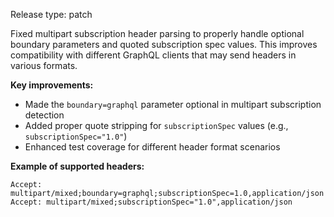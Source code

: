 Release type: patch

Fixed multipart subscription header parsing to properly handle optional boundary parameters and quoted subscription spec values. This improves compatibility with different GraphQL clients that may send headers in various formats.

**Key improvements:**

- Made the `boundary=graphql` parameter optional in multipart subscription detection
- Added proper quote stripping for `subscriptionSpec` values (e.g., `subscriptionSpec="1.0"`)
- Enhanced test coverage for different header format scenarios

**Example of supported headers:**

```raw
Accept: multipart/mixed;boundary=graphql;subscriptionSpec=1.0,application/json
Accept: multipart/mixed;subscriptionSpec="1.0",application/json
```
